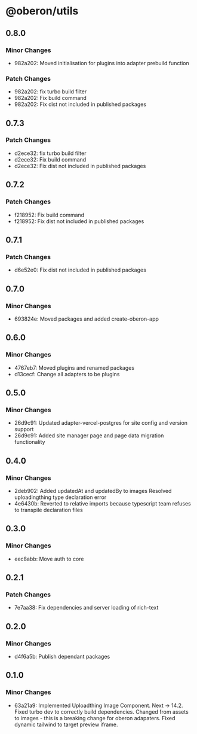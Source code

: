 # @oberon/utils

## 0.8.0

### Minor Changes

- 982a202: Moved initialisation for plugins into adapter prebuild function

### Patch Changes

- 982a202: fix turbo build filter
- 982a202: Fix build command
- 982a202: Fix dist not included in published packages

## 0.7.3

### Patch Changes

- d2ece32: fix turbo build filter
- d2ece32: Fix build command
- d2ece32: Fix dist not included in published packages

## 0.7.2

### Patch Changes

- f218952: Fix build command
- f218952: Fix dist not included in published packages

## 0.7.1

### Patch Changes

- d6e52e0: Fix dist not included in published packages

## 0.7.0

### Minor Changes

- 693824e: Moved packages and added create-oberon-app

## 0.6.0

### Minor Changes

- 4767eb7: Moved plugins and renamed packages
- d13cecf: Change all adapters to be plugins

## 0.5.0

### Minor Changes

- 26d9c91: Updated adapter-vercel-postgres for site config and version support
- 26d9c91: Added site manager page and page data migration functionality

## 0.4.0

### Minor Changes

- 2deb902: Added updatedAt and updatedBy to images
  Resolved uploadingthing type declaration error
- 4e6430b: Reverted to relative imports because typescript team refuses to transpile declaration files

## 0.3.0

### Minor Changes

- eec8abb: Move auth to core

## 0.2.1

### Patch Changes

- 7e7aa38: Fix dependencies and server loading of rich-text

## 0.2.0

### Minor Changes

- d4f6a5b: Publish dependant packages

## 0.1.0

### Minor Changes

- 63a21a9: Implemented Uploadthing Image Component.
  Next -> 14.2.
  Fixed turbo dev to correctly build dependencies.
  Changed from assets to images - this is a breaking change for oberon adapaters.
  Fixed dynamic tailwind to target preview iframe.
